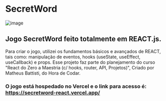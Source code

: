 # SecretWord
![image](https://github.com/bragap/secretword-react/assets/130567453/2a9a3957-dcd0-414a-a192-b0d3a93884da)

## Jogo SecretWord feito totalmente em REACT.js.
Para criar o jogo, utilizei os fundamentos básicos e avançados de REACT, tais como: manipulação de eventos, hooks (useState, useEffect, useCallback) e props. Esse projeto 
faz parte do planejamento do curso "React do Zero a Maestria (c/ hooks, router, API, Projetos)", Criado por Matheus Battisti, do Hora de Codar.

### O jogo está hospedado no Vercel e o link para acesso é: https://secretword-react.vercel.app/
